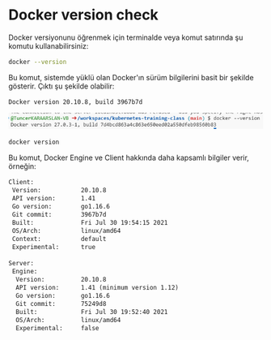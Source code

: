 # Docker version check

Docker versiyonunu öğrenmek için terminalde veya komut satırında şu komutu kullanabilirsiniz:

```bash
docker --version
```

Bu komut, sistemde yüklü olan Docker'ın sürüm bilgilerini basit bir şekilde gösterir. Çıktı şu şekilde olabilir:

```
Docker version 20.10.8, build 3967b7d
```

![](./images/docker-version-check-result.png)


```bash
docker version
```

Bu komut, Docker Engine ve Client hakkında daha kapsamlı bilgiler verir, örneğin:

```
Client:
 Version:           20.10.8
 API version:       1.41
 Go version:        go1.16.6
 Git commit:        3967b7d
 Built:             Fri Jul 30 19:54:15 2021
 OS/Arch:           linux/amd64
 Context:           default
 Experimental:      true

Server:
 Engine:
  Version:          20.10.8
  API version:      1.41 (minimum version 1.12)
  Go version:       go1.16.6
  Git commit:       75249d8
  Built:            Fri Jul 30 19:52:40 2021
  OS/Arch:          linux/amd64
  Experimental:     false
```
